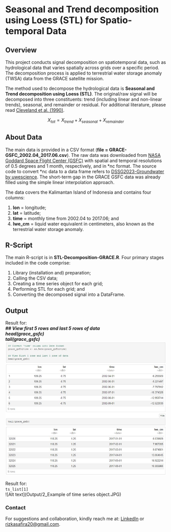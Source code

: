 # Seasonal and Trend decomposition using Loess (STL) for Spatio-temporal Data

## Overview
This project conducts signal decomposition on spatiotemporal data, such as hydrological data that varies spatially across grids over a specific period. The decomposition process is applied to terrestrial water storage anomaly (TWSA) data from the GRACE satellite mission. 

The method used to decompose the hydrological data is **Seasonal and Trend decomposition using Loess (STL)**. The original/raw signal will be decomposed into three constituents: trend (including linear and non-linear trends), seasonal, and remainder or residual. For additional literature, please read [Cleveland et al. (1990)](https://www.wessa.net/download/stl.pdf).

```math
X_{tot} = X_{trend} + X_{seasonal} + X_{remainder}
```

## About Data
The main data is provided in a CSV format (**file = GRACE-GSFC_2002.04_2017.06.csv**). The raw data was downloaded from [NASA Goddard Space Flight Center (GSFC)](https://earth.gsfc.nasa.gov/geo/data/grace-mascons) with spatial and temporal resolutions of 0.5 degrees and 1 month, respectively, and in *nc format. The source code to convert *nc data to a data frame refers to [DSSG2023-Groundwater by uwescience](https://github.com/uwescience/DSSG2023-Groundwater/tree/main). The short-term gap in the GRACE GSFC data was already filled using the simple linear interpolation approach.

The data covers the Kalimantan Island of Indonesia and contains four columns: 
1. **lon** = longitude;
2. **lat** = latitude;
3. **time** = monthly time from 2002.04 to 2017.06; and
4. **lwe_cm** = liquid water equivalent in centimeters, also known as the terrestrial water storage anomaly.

## R-Script
The main R-script is in **STL-Decomposition-GRACE.R**. Four primary stages included in the code comprise:
1. Library (installation and) preparation;
2. Calling the CSV data;
3. Creating a time series object for each grid;
4. Performing STL for each grid; and
5. Converting the decomposed signal into a DataFrame.

## Output
Result for: <br />
_**## View first 5 rows and last 5 rows of data <br />
head(grace_gsfc) <br />
tail(grace_gsfc)**_ <br />
![Alt text](Output/1_GRACE-GSFC_csv.JPG)

Result for: <br />
`ts_list[1]`<br />
![Alt text](Output/2_Example of time series object.JPG)

### Contact
For suggestions and collaboration, kindly reach me at: [LinkedIn](https://www.linkedin.com/in/rizka-amelia-dwi-safira/) or rizkasafira20@gmail.com.
